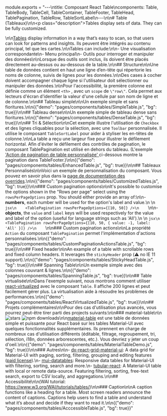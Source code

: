 module.exports = "---\ntitle: Composant React Table\ncomponents: Table, TableBody, TableCell, TableContainer, TableFooter, TableHead, TablePagination, TableRow, TableSortLabel\n---\n\n# Table (Tableaux)\n\n<p class=\"description\">Tables display sets of data. They can be fully customized.</p>\n\n[Tables](https://material.io/design/components/data-tables.html) display information in a way that’s easy to scan, so that users can look for patterns and insights. Ils peuvent être intégrés au contenu principal, tel que les cartes.\n\nTables can include:\n\n- Une visualisation correspondante\n- Menu principal\n- Outils pour interroger et manipuler des données\n\nLorsque des outils sont inclus, ils doivent être placés directement au-dessus ou au-dessous de la table.\n\n## Structure\n\nUne table de données contient en haut une ligne d’en-tête qui répertorie les noms de colonne, suivis de lignes pour les données.\n\nDes cases à cocher doivent accompagner chaque ligne si l'utilisateur doit sélectionner ou manipuler des données.\n\nPour l'accessibilité, la première colonne est définie comme un élément `<th>` , avec un `scope` de `\"row\"`. Cela permet aux lecteurs d'écran d'identifier la valeur d'une cellule par son nom de ligne et de colonne.\n\n## Tableau simple\n\nUn exemple simple et sans fioritures.\n\n{{\"demo\": \"pages/components/tables/SimpleTable.js\", \"bg\": true}}\n\n## Tableau dense\n\nUn exemple simple de tableau dense sans fioritures.\n\n{{\"demo\": \"pages/components/tables/DenseTable.js\", \"bg\": true}}\n\n## Tri & Sélection\n\nCet exemple illustre l'utilisation de `Checkbox` et des lignes cliquables pour la sélection, avec une `Toolbar` personnalisée. Il utilise le composant `TableSortLabel` pour aider à styliser les en-têtes de colonne.\n\nLa table a reçu une largeur fixe pour illustrer le défilement horizontal. Afin d'éviter le défilement des contrôles de pagination, le composant TablePagination est utilisé en dehors du tableau. (L'exemple ['Action de pagination de table personnalisée' ](#custom-table-pagination-action) ci-dessous montre la pagination dans TableFooter.)\n\n{{\"demo\": \"pages/components/tables/EnhancedTable.js\", \"bg\": true}}\n\n## Tableaux Personnalisés\n\nVoici un exemple de personnalisation du composant. Vous pouvez en savoir plus dans la [page de documentation des overrides](/customization/components/).\n\n{{\"demo\": \"pages/components/tables/CustomizedTables.js\", \"bg\": true}}\n\n### Custom pagination options\n\nIt's possible to customise the options shown in the \"Rows per page\" select using the `rowsPerPageOptions` prop. You should either provide an array of:\n\n- **numbers**, each number will be used for the option's label and value.\n    \n    ```jsx\n    <TablePagination rowsPerPageOptions={[10, 50]} />\n    ```\n\n- **objects**, the `value` and `label` keys will be used respectively for the value and label of the option (useful for language strings such as 'All').\n    \n    ```jsx\n    <TablePagination rowsPerPageOptions={[10, 50, { value: -1, label: 'All' }]} />\n    ```\n\n### Custom pagination actions\n\nLa propriété `Action` du composant `TablePagination` permet l'implémentation d'actions personnalisées.\n\n{{\"demo\": \"pages/components/tables/CustomPaginationActionsTable.js\", \"bg\": true}}\n\n## Fixed header\n\nAn example of a table with scrollable rows and fixed column headers. It leverages the `stickyHeader` prop (⚠️ no IE 11 support).\n\n{{\"demo\": \"pages/components/tables/StickyHeadTable.js\", \"bg\": true}}\n\n## Spanning Table\n\nUn exemple simple avec des colonnes couvrant & lignes.\n\n{{\"demo\": \"pages/components/tables/SpanningTable.js\", \"bg\": true}}\n\n## Table virtualisée\n\nDans l'exemple suivant, nous montrons comment utiliser [react-virtualized](https://github.com/bvaughn/react-virtualized) avec le composant `Table`. Il affiche 200 lignes et peut facilement gérer plus. La virtualisation aide à résoudre les problèmes de performances.\n\n{{\"demo\": \"pages/components/tables/ReactVirtualizedTable.js\", \"bg\": true}}\n\n## Projets complémentaires\n\nPour des cas d'utilisation plus avancés, vous pourrez peut-être tirer parti des projects suivants:\n\n### material-table\n\n![stars](https://img.shields.io/github/stars/mbrn/material-table.svg?style=social&label=Stars) ![npm downloads](https://img.shields.io/npm/dm/material-table.svg)\n\n[material-table](https://github.com/mbrn/material-table) est une table de données simple et puissante pour React basé sur les tables Material-UI avec quelques fonctionnalités supplémentaires. Ils prennent en charge de nombreux cas d'utilisation différents (éditable, filtrage, regroupement, tri, sélection, i18n, données arborescentes, etc.). Vous devriez y jeter un coup d'oeil.\n\n{{\"demo\": \"pages/components/tables/MaterialTableDemo.js\", \"bg\": true}}\n\n### Autres\n\n- [dx-react-grid-material-ui](https://devexpress.github.io/devextreme-reactive/react/grid/): A data grid for Material-UI with paging, sorting, filtering, grouping and editing features ([paid license](https://js.devexpress.com/licensing/)).\n- [mui-datatables](https://github.com/gregnb/mui-datatables): Responsive data tables for Material-UI with filtering, sorting, search and more.\n- [tubular-react](https://github.com/unosquare/tubular-react): A Material-UI table with local or remote data-source. Featuring filtering, sorting, free-text search, export to CSV locally, and aggregations.\n\n## Accessibilité\n\n(WAI tutorial: https://www.w3.org/WAI/tutorials/tables/)\n\n### Caption\n\nA caption functions like a heading for a table. Most screen readers announce the content of captions. Captions help users to find a table and understand what it’s about and decide if they want to read it.\n\n{{\"demo\": \"pages/components/tables/AcccessibleTable.js\", \"bg\": true}}"